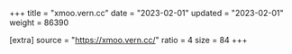 +++
title = "xmoo.vern.cc"
date = "2023-02-01"
updated = "2023-02-01"
weight = 86390

[extra]
source = "https://xmoo.vern.cc/"
ratio = 4
size = 84
+++
